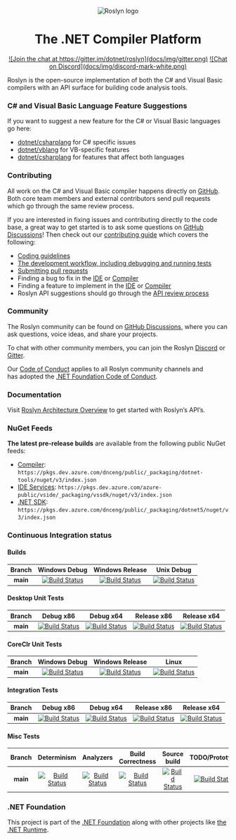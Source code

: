 <p align="center">
<img width="450" src="https://user-images.githubusercontent.com/46729679/109719841-17b7dd00-7b5e-11eb-8f5e-87eb2d4d1be9.png" alt="Roslyn logo">
</p>

<h1 align="center">The .NET Compiler Platform</h1>

<p align="center"><a href="https://gitter.im/dotnet/roslyn?utm_source=badge&amp;utm_medium=badge&amp;utm_campaign=pr-badge&amp;utm_content=badge" rel="nofollow">![Join the chat at https://gitter.im/dotnet/roslyn](docs/img/gitter.png)</a> <a href="http://aka.ms/discord-csharp-roslyn" rel="nofollow">![Chat on Discord](docs/img/discord-mark-white.png)</a></p>

Roslyn is the open-source implementation of both the C# and Visual Basic compilers with an API surface for building code analysis tools.

### C# and Visual Basic Language Feature Suggestions

If you want to suggest a new feature for the C# or Visual Basic languages go here:
- [dotnet/csharplang](https://github.com/dotnet/csharplang) for C# specific issues
- [dotnet/vblang](https://github.com/dotnet/vblang) for VB-specific features
- [dotnet/csharplang](https://github.com/dotnet/csharplang) for features that affect both languages

### Contributing

All work on the C# and Visual Basic compiler happens directly on [GitHub](https://github.com/dotnet/roslyn). Both core team members and external contributors send pull requests which go through the same review process.

If you are interested in fixing issues and contributing directly to the code base, a great way to get started is to ask some questions on [GitHub Discussions](https://github.com/dotnet/roslyn/discussions)! Then check out our [contributing guide](https://github.com/dotnet/roslyn/blob/main/CONTRIBUTING.md) which covers the following:

- [Coding guidelines](https://github.com/dotnet/roslyn/blob/main/docs/wiki/Contributing-Code.md)
- [The development workflow, including debugging and running tests](https://github.com/dotnet/roslyn/blob/main/docs/contributing/Building%2C%20Debugging%2C%20and%20Testing%20on%20Windows.md)
- [Submitting pull requests](<https://github.com/dotnet/roslyn/blob/main/CONTRIBUTING.md#How-to-submit-a-PR>)
- Finding a bug to fix in the [IDE](https://aka.ms/roslyn-ide-bugs-help-wanted) or [Compiler](https://aka.ms/roslyn-compiler-bugs-help-wanted)
- Finding a feature to implement in the [IDE](https://aka.ms/roslyn-ide-feature-help-wanted) or [Compiler](https://aka.ms/roslyn-compiler-feature-help-wanted)
- Roslyn API suggestions should go through the [API review process](<docs/contributing/API Review Process.md>)

### Community

The Roslyn community can be found on [GitHub Discussions](https://github.com/dotnet/roslyn/discussions), where you can ask questions, voice ideas, and share your projects.

To chat with other community members, you can join the Roslyn [Discord](https://discord.com/invite/tGJvv88) or [Gitter](https://gitter.im/dotnet/roslyn).

Our [Code of Conduct](CODE-OF-CONDUCT.md) applies to all Roslyn community channels and has adopted the [.NET Foundation Code of Conduct](https://dotnetfoundation.org/code-of-conduct).

### Documentation

Visit [Roslyn Architecture Overview](https://docs.microsoft.com/en-us/dotnet/csharp/roslyn-sdk/compiler-api-model) to get started with Roslyn’s API’s.

### NuGet Feeds

**The latest pre-release builds** are available from the following public NuGet feeds: 
- [Compiler](https://dev.azure.com/dnceng/public/_packaging?_a=feed&feed=dotnet-tools): `https://pkgs.dev.azure.com/dnceng/public/_packaging/dotnet-tools/nuget/v3/index.json`
- [IDE Services](https://dev.azure.com/azure-public/vside/_packaging?_a=feed&feed=vssdk): `https://pkgs.dev.azure.com/azure-public/vside/_packaging/vssdk/nuget/v3/index.json`
- [.NET SDK](https://dev.azure.com/dnceng/public/_packaging?_a=feed&feed=dotnet5): `https://pkgs.dev.azure.com/dnceng/public/_packaging/dotnet5/nuget/v3/index.json`

[//]: # (Begin current test results)

### Continuous Integration status
#### Builds

|Branch|Windows Debug|Windows Release|Unix Debug|
|:--:|:--:|:--:|:--:|
**main**|[![Build Status](https://dev.azure.com/dnceng-public/public/_apis/build/status/dotnet/roslyn/roslyn-CI?branchname=main&jobname=Build_Windows_Debug&configuration=Build_Windows_Debug&label=build)](https://dev.azure.com/dnceng-public/public/_build/latest?definitionId=95&branchname=main&view=logs)|[![Build Status](https://dev.azure.com/dnceng-public/public/_apis/build/status/dotnet/roslyn/roslyn-CI?branchname=main&jobname=Build_Windows_Release&configuration=Build_Windows_Release&label=build)](https://dev.azure.com/dnceng-public/public/_build/latest?definitionId=95&branchname=main&view=logs)|[![Build Status](https://dev.azure.com/dnceng-public/public/_apis/build/status/dotnet/roslyn/roslyn-CI?branchname=main&jobname=Build_Unix_Debug&configuration=Build_Unix_Debug&label=build)](https://dev.azure.com/dnceng-public/public/_build/latest?definitionId=95&branchname=main&view=logs)|

#### Desktop Unit Tests

|Branch|Debug x86|Debug x64|Release x86|Release x64|
|:--:|:--:|:--:|:--:|:--:|
**main**|[![Build Status](https://dev.azure.com/dnceng-public/public/_apis/build/status/dotnet/roslyn/roslyn-CI?branchname=main&jobname=Test_Windows_Desktop_Debug_32&configuration=Test_Windows_Desktop_Debug_32&label=build)](https://dev.azure.com/dnceng-public/public/_build/latest?definitionId=95&branchname=main&view=logs)|[![Build Status](https://dev.azure.com/dnceng-public/public/_apis/build/status/dotnet/roslyn/roslyn-CI?branchname=main&jobname=Test_Windows_Desktop_Debug_64&configuration=Test_Windows_Desktop_Debug_64&label=build)](https://dev.azure.com/dnceng-public/public/_build/latest?definitionId=95&branchname=main&view=logs)|[![Build Status](https://dev.azure.com/dnceng-public/public/_apis/build/status/dotnet/roslyn/roslyn-CI?branchname=main&jobname=Test_Windows_Desktop_Release_32&configuration=Test_Windows_Desktop_Release_32&label=build)](https://dev.azure.com/dnceng-public/public/_build/latest?definitionId=95&branchname=main&view=logs)|[![Build Status](https://dev.azure.com/dnceng-public/public/_apis/build/status/dotnet/roslyn/roslyn-CI?branchname=main&jobname=Test_Windows_Desktop_Release_64&configuration=Test_Windows_Desktop_Release_64&label=build)](https://dev.azure.com/dnceng-public/public/_build/latest?definitionId=95&branchname=main&view=logs)|

#### CoreClr Unit Tests

|Branch|Windows Debug|Windows Release|Linux|
|:--:|:--:|:--:|:--:|
**main**|[![Build Status](https://dev.azure.com/dnceng-public/public/_apis/build/status/dotnet/roslyn/roslyn-CI?branchname=main&jobname=Test_Windows_CoreClr_Debug&configuration=Test_Windows_CoreClr_Debug&label=build)](https://dev.azure.com/dnceng-public/public/_build/latest?definitionId=95&branchname=main&view=logs)|[![Build Status](https://dev.azure.com/dnceng-public/public/_apis/build/status/dotnet/roslyn/roslyn-CI?branchname=main&jobname=Test_Windows_CoreClr_Release&configuration=Test_Windows_CoreClr_Release&label=build)](https://dev.azure.com/dnceng-public/public/_build/latest?definitionId=95&branchname=main&view=logs)|[![Build Status](https://dev.azure.com/dnceng-public/public/_apis/build/status/dotnet/roslyn/roslyn-CI?branchname=main&jobname=Test_Linux_Debug&configuration=Test_Linux_Debug&label=build)](https://dev.azure.com/dnceng-public/public/_build/latest?definitionId=95&branchname=main&view=logs)|

#### Integration Tests

|Branch|Debug x86|Debug x64|Release x86|Release x64
|:--:|:--:|:--:|:--:|:--:|
**main**|[![Build Status](https://dev.azure.com/dnceng-public/public/_apis/build/status/dotnet/roslyn/roslyn-integration-CI?branchname=main&jobname=VS_Integration_Debug_32&configuration=VS_Integration_Debug_32&label=build)](https://dev.azure.com/dnceng-public/public/_build/latest?definitionId=96&branchname=main&view=logs)|[![Build Status](https://dev.azure.com/dnceng-public/public/_apis/build/status/dotnet/roslyn/roslyn-integration-CI?branchname=main&jobname=VS_Integration_Debug_64&configuration=VS_Integration_Debug_64&label=build)](https://dev.azure.com/dnceng-public/public/_build/latest?definitionId=96&branchname=main&view=logs)|[![Build Status](https://dev.azure.com/dnceng-public/public/_apis/build/status/dotnet/roslyn/roslyn-integration-CI?branchname=main&jobname=VS_Integration_Release_32&configuration=VS_Integration_Release_32&label=build)](https://dev.azure.com/dnceng-public/public/_build/latest?definitionId=96&branchname=main&view=logs)|[![Build Status](https://dev.azure.com/dnceng-public/public/_apis/build/status/dotnet/roslyn/roslyn-integration-CI?branchname=main&jobname=VS_Integration_Release_64&configuration=VS_Integration_Release_64&label=build)](https://dev.azure.com/dnceng-public/public/_build/latest?definitionId=96&branchname=main&view=logs)|

#### Misc Tests

|Branch|Determinism|Analyzers|Build Correctness|Source build|TODO/Prototype|Spanish|MacOS|
|:--:|:--:|:--:|:--:|:--:|:--:|:--:|:--:|
**main**|[![Build Status](https://dev.azure.com/dnceng-public/public/_apis/build/status/dotnet/roslyn/roslyn-CI?branchname=main&jobname=Correctness_Determinism&configuration=Correctness_Determinism&label=build)](https://dev.azure.com/dnceng-public/public/_build/latest?definitionId=95&branchname=main&view=logs)|[![Build Status](https://dev.azure.com/dnceng-public/public/_apis/build/status/dotnet/roslyn/roslyn-CI?branchname=main&jobname=Correctness_Analyzers&configuration=Correctness_Analyzers&label=build)](https://dev.azure.com/dnceng-public/public/_build/latest?definitionId=95&branchname=main&view=logs)|[![Build Status](https://dev.azure.com/dnceng-public/public/_apis/build/status/dotnet/roslyn/roslyn-CI?branchname=main&jobname=Correctness_Build_Artifacts&configuration=Correctness_Build_Artifacts&label=build)](https://dev.azure.com/dnceng-public/public/_build/latest?definitionId=95&branchname=main&view=logs)|[![Build Status](https://dev.azure.com/dnceng-public/public/_apis/build/status/dotnet/roslyn/roslyn-CI?branchname=main&jobname=Source-Build+(Managed)&configuration=Source-Build+(Managed)&label=build)](https://dev.azure.com/dnceng-public/public/_build/latest?definitionId=95&branchname=main&view=logs)|[![Build Status](https://dev.azure.com/dnceng-public/public/_apis/build/status/dotnet/roslyn/roslyn-CI?branchname=main&jobname=Correctness_TodoCheck&configuration=Correctness_TodoCheck&label=build)](https://dev.azure.com/dnceng-public/public/_build/latest?definitionId=95&branchname=main&view=logs)|[![Build Status](https://dev.azure.com/dnceng-public/public/_apis/build/status/dotnet/roslyn/roslyn-CI?branchname=main&jobname=Test_Windows_Desktop_Spanish_Release_64&configuration=Test_Windows_Desktop_Spanish_Release_64&label=build)](https://dev.azure.com/dnceng-public/public/_build/latest?definitionId=95&branchname=main&view=logs)|[![Build Status](https://dev.azure.com/dnceng-public/public/_apis/build/status/dotnet/roslyn/roslyn-CI?branchname=main&jobname=Test_macOS_Debug&configuration=Test_macOS_Debug&label=build)](https://dev.azure.com/dnceng-public/public/_build/latest?definitionId=95&branchname=main&view=logs)|


[//]: # (End current test results)

### .NET Foundation

This project is part of the [.NET Foundation](http://www.dotnetfoundation.org/projects) along with other projects like [the .NET Runtime](https://github.com/dotnet/runtime/).
